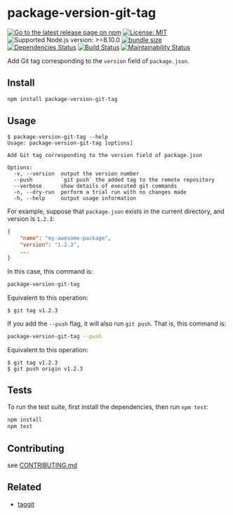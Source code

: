 # package-version-git-tag

[![Go to the latest release page on npm](https://img.shields.io/npm/v/package-version-git-tag.svg)][npm]
[![License: MIT](https://img.shields.io/static/v1?label=license&message=MIT&color=green)][github-license]
![Supported Node.js version: >=8.10.0](https://img.shields.io/static/v1?label=node&message=%3E%3D8.10.0&color=brightgreen)
[![bundle size](https://img.shields.io/bundlephobia/min/package-version-git-tag/2.0.0)](https://bundlephobia.com/result?p=package-version-git-tag@2.0.0)
[![Dependencies Status](https://david-dm.org/sounisi5011/package-version-git-tag/status.svg)](https://david-dm.org/sounisi5011/package-version-git-tag)
[![Build Status](https://dev.azure.com/sounisi5011/npm%20projects/_apis/build/status/sounisi5011.package-version-git-tag?branchName=master)](https://dev.azure.com/sounisi5011/npm%20projects/_build/latest?definitionId=2&branchName=master)
[![Maintainability Status](https://api.codeclimate.com/v1/badges/ac675a219746d53b79bc/maintainability)](https://codeclimate.com/github/sounisi5011/package-version-git-tag/maintainability)

[npm]: https://www.npmjs.com/package/package-version-git-tag
[github-license]: https://github.com/sounisi5011/package-version-git-tag/blob/v2.0.0/LICENSE

Add Git tag corresponding to the `version` field of `package.json`.

## Install

```sh
npm install package-version-git-tag
```

## Usage

```console
$ package-version-git-tag --help
Usage: package-version-git-tag [options]

Add Git tag corresponding to the version field of package.json

Options:
  -v, --version  output the version number
  --push         `git push` the added tag to the remote repository
  --verbose      show details of executed git commands
  -n, --dry-run  perform a trial run with no changes made
  -h, --help     output usage information
```

For example, suppose that `package.json` exists in the current directory, and version is `1.2.3`:

```json
{
    "name": "my-awesome-package",
    "version": "1.2.3",
    ...
}
```

In this case, this command is:

```sh
package-version-git-tag
```

Equivalent to this operation:

```console
$ git tag v1.2.3
```

If you add the `--push` flag, it will also run `git push`. That is, this command is:

```sh
package-version-git-tag --push
```

Equivalent to this operation:

```console
$ git tag v1.2.3
$ git push origin v1.2.3
```

## Tests

To run the test suite, first install the dependencies, then run `npm test`:

```sh
npm install
npm test
```

## Contributing

see [CONTRIBUTING.md](https://github.com/sounisi5011/package-version-git-tag/blob/master/CONTRIBUTING.md)

## Related

* [taggit](https://github.com/okunishinishi/node-taggit)
